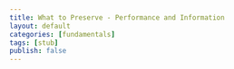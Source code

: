 ```yaml
---
title: What to Preserve - Performance and Information
layout: default
categories: [fundamentals]
tags: [stub]
publish: false
---
```






